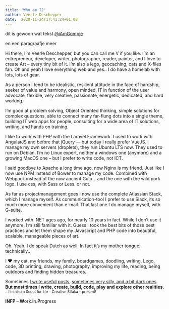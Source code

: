 ```yaml
---
title: 'Who am I?'
author: Veerle Deschepper
date:  2020-11-24T17:41:24+01:00
---
```

dit is gewoon wat tekst [@iAmGompje](https://twitter.com/iAmGompje)

en een paragraafje meer

Hi there, I’m Veerle Deschepper, but you can call me V if you like. I’m an entrepreneur, developer, writer, photographer, reader, painter, and I love to create Art – every tiny bit of it. I’m also a lego, geocaching, cats and X-files fan. Oh and yeah I love everything web and yes.. I do have a homelab with lots, lots of gear.

As a person I tend to be idealistic, resilient attitude in the face of hardship, seeker of value and harmony, open minded, IT in function of the user advocate, flexible, very creative, passionate, energetic, dedicated, and hard working.

I’m good at problem solving, Object Oriented thinking, simple solutions for complex questions, able to connect many far-flung dots into a single theme, building IT web apps for people, consulting for a wide area of IT solutions, writing, and hands on training.

I like to work with PHP with the Laravel Framework. I used to work with AngularJS and before that jQuery — but today I really prefer VueJS. I manage my own servers (droplets), they run Ubuntu LTS now. They used to run on Debian. I’m no Linux expert, neither a windows one (anymore) and a growing MacOS one – but I prefer to write code, not ICT.

I said goodbye to Apache a long time ago, now Nginx is my friend. Just like I now use NPM instead of Bower to manage my code. Combined with Webpack instead of the now ancient Gulp .. and the one with the wild pork logo. I use css, with Sass or Less. or not.

As far as projectmanagement goes I now use the complete Atlassian Stack, which I manage myself. As communication-tool I prefer to use Slack, its so much more convenient than e-mail. That last one I do manage myself, with G-suite.

I worked with .NET ages ago, for nearly 10 years in fact. While I don’t use it anymore, I’m still familiar with it. Guess I took the best bits of those best practices and let them shape my Javascript and PHP code into beautiful, scalable, manageable pieces of art.

Oh. Yeah. I do speak Dutch as well. In fact it’s my mother tongue.. technically..

I ❤ my cat, my friends, my family, boardgames, doodling, writing, Lego, code, 3D printing, drawing, photography, improving my life, reading, being outdoors and finding hidden treasures.

Sometimes [I write useful posts][1], [sometimes very silly, and a bit dark ones][2].  
**But most times I write, create, build, code, play and explore other realities.**  
<small>.. I&#8217;m also a Scout for life &#8211; Creative Sifaka &#8211; present!</small>

**INFP &#8211; W**ork.**I**n.**P**rogress

 [1]: /category/blog
 [2]: /category/nantucket/
